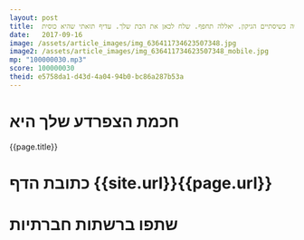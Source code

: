 ```yaml
---
layout: post
title:  מהנדס וזקן. מה תעשה כשיסתיים הגיקון. יאללה תחפף. שלח לכאן את הבת שלך. עדיף תזאתי שהיא כוסית
date:   2017-09-16
image: /assets/article_images/img_636411734623507348.jpg
image2: /assets/article_images/img_636411734623507348_mobile.jpg
mp: "100000030.mp3"
score: 100000030
theid: e5758da1-d43d-4a04-94b0-bc86a287b53a
---
```

# חכמת הצפרדע שלך היא
{{page.title}}

# כתובת הדף {{site.url}}{{page.url}}
# שתפו ברשתות חברתיות